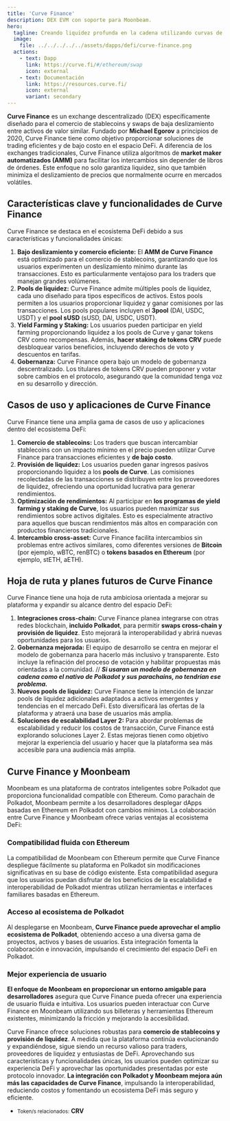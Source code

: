 ```yaml
---
title: 'Curve Finance'
description: DEX EVM con soporte para Moonbeam.
hero:
  tagline: Creando liquidez profunda en la cadena utilizando curvas de vinculación avanzadas.
  image: 
    file: ../../../../../assets/dapps/defi/curve-finance.png
  actions:
    - text: Dapp
      link: https://curve.fi/#/ethereum/swap
      icon: external
    - text: Documentación
      link: https://resources.curve.fi/
      icon: external
      variant: secondary
---
```


**Curve Finance** es un exchange descentralizado (DEX) específicamente diseñado para el comercio de stablecoins y swaps de baja deslizamiento entre activos de valor similar. Fundado por **Michael Egorov** a principios de 2020, Curve Finance tiene como objetivo proporcionar soluciones de trading eficientes y de bajo costo en el espacio DeFi. A diferencia de los exchanges tradicionales, Curve Finance utiliza algoritmos de **market maker automatizados (AMM)** para facilitar los intercambios sin depender de libros de órdenes. Este enfoque no solo garantiza liquidez, sino que también minimiza el deslizamiento de precios que normalmente ocurre en mercados volátiles.

## Características clave y funcionalidades de Curve Finance
Curve Finance se destaca en el ecosistema DeFi debido a sus características y funcionalidades únicas:

1. **Bajo deslizamiento y comercio eficiente:** El **AMM de Curve Finance** está optimizado para el comercio de stablecoins, garantizando que los usuarios experimenten un deslizamiento mínimo durante las transacciones. Esto es particularmente ventajoso para los traders que manejan grandes volúmenes.
2. **Pools de liquidez:** Curve Finance admite múltiples pools de liquidez, cada uno diseñado para tipos específicos de activos. Estos pools permiten a los usuarios proporcionar liquidez y ganar comisiones por las transacciones. Los pools populares incluyen el **3pool** (DAI, USDC, USDT) y el **pool sUSD** (sUSD, DAI, USDC, USDT).
3. **Yield Farming y Staking:** Los usuarios pueden participar en yield farming proporcionando liquidez a los pools de Curve y ganar tokens CRV como recompensas. Además, **hacer staking de tokens CRV** puede desbloquear varios beneficios, incluyendo derechos de voto y descuentos en tarifas.
4. **Gobernanza:** Curve Finance opera bajo un modelo de gobernanza descentralizado. Los titulares de tokens CRV pueden proponer y votar sobre cambios en el protocolo, asegurando que la comunidad tenga voz en su desarrollo y dirección.

## Casos de uso y aplicaciones de Curve Finance
Curve Finance tiene una amplia gama de casos de uso y aplicaciones dentro del ecosistema DeFi:
1. **Comercio de stablecoins:** Los traders que buscan intercambiar stablecoins con un impacto mínimo en el precio pueden utilizar Curve Finance para transacciones eficientes y **de bajo costo**.
2. **Provisión de liquidez:** Los usuarios pueden ganar ingresos pasivos proporcionando liquidez a los **pools de Curve**. Las comisiones recolectadas de las transacciones se distribuyen entre los proveedores de liquidez, ofreciendo una oportunidad lucrativa para generar rendimientos.
3. **Optimización de rendimientos:** Al participar en **los programas de yield farming y staking de Curve**, los usuarios pueden maximizar sus rendimientos sobre activos digitales. Esto es especialmente atractivo para aquellos que buscan rendimientos más altos en comparación con productos financieros tradicionales.
4. **Intercambio cross-asset:** Curve Finance facilita intercambios sin problemas entre activos similares, como diferentes versiones de **Bitcoin** (por ejemplo, wBTC, renBTC) o **tokens basados en Ethereum** (por ejemplo, stETH, aETH).

## Hoja de ruta y planes futuros de Curve Finance
Curve Finance tiene una hoja de ruta ambiciosa orientada a mejorar su plataforma y expandir su alcance dentro del espacio DeFi:

1. **Integraciones cross-chain:** Curve Finance planea integrarse con otras redes blockchain, **incluido Polkadot**, para permitir **swaps cross-chain y provisión de liquidez**. Esto mejorará la interoperabilidad y abrirá nuevas oportunidades para los usuarios.
2. **Gobernanza mejorada:** El equipo de desarrollo se centra en mejorar el modelo de gobernanza para hacerlo más inclusivo y transparente. Esto incluye la refinación del proceso de votación y habilitar propuestas más orientadas a la comunidad. // ***Si usaran un modelo de gobernanza en cadena como el nativo de Polkadot y sus parachains, no tendrían ese problema.***
3. **Nuevos pools de liquidez:** Curve Finance tiene la intención de lanzar pools de liquidez adicionales adaptados a activos emergentes y tendencias en el mercado DeFi. Esto diversificará las ofertas de la plataforma y atraerá una base de usuarios más amplia.
4. **Soluciones de escalabilidad Layer 2:** Para abordar problemas de escalabilidad y reducir los costos de transacción, Curve Finance está explorando soluciones Layer 2. Estas mejoras tienen como objetivo mejorar la experiencia del usuario y hacer que la plataforma sea más accesible para una audiencia más amplia.

## Curve Finance y Moonbeam
Moonbeam es una plataforma de contratos inteligentes sobre Polkadot que proporciona funcionalidad compatible con Ethereum. Como parachain de Polkadot, Moonbeam permite a los desarrolladores desplegar dApps basadas en Ethereum en Polkadot con cambios mínimos. La colaboración entre Curve Finance y Moonbeam ofrece varias ventajas al ecosistema DeFi:

### Compatibilidad fluida con Ethereum
La compatibilidad de Moonbeam con Ethereum permite que Curve Finance despliegue fácilmente su plataforma en Polkadot sin modificaciones significativas en su base de código existente. Esta compatibilidad asegura que los usuarios puedan disfrutar de los beneficios de la escalabilidad e interoperabilidad de Polkadot mientras utilizan herramientas e interfaces familiares basadas en Ethereum.

### Acceso al ecosistema de Polkadot
Al desplegarse en Moonbeam, **Curve Finance puede aprovechar el amplio ecosistema de Polkadot**, obteniendo acceso a una diversa gama de proyectos, activos y bases de usuarios. Esta integración fomenta la colaboración e innovación, impulsando el crecimiento del espacio DeFi en Polkadot.

### Mejor experiencia de usuario
**El enfoque de Moonbeam en proporcionar un entorno amigable para desarrolladores** asegura que Curve Finance pueda ofrecer una experiencia de usuario fluida e intuitiva. Los usuarios pueden interactuar con Curve Finance en Moonbeam utilizando sus billeteras y herramientas Ethereum existentes, minimizando la fricción y mejorando la accesibilidad.

Curve Finance ofrece soluciones robustas para **comercio de stablecoins y provisión de liquidez**. A medida que la plataforma continúa evolucionando y expandiéndose, sigue siendo un recurso valioso para traders, proveedores de liquidez y entusiastas de DeFi. Aprovechando sus características y funcionalidades únicas, los usuarios pueden optimizar su experiencia DeFi y aprovechar las oportunidades presentadas por este protocolo innovador. **La integración con Polkadot y Moonbeam mejora aún más las capacidades de Curve Finance**, impulsando la interoperabilidad, reduciendo costos y fomentando un ecosistema DeFi más seguro y eficiente.

- <small>Token/s relacionados:</small> **CRV**
